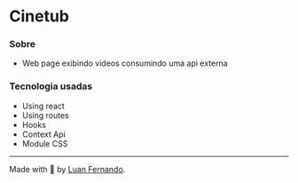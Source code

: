 # Cinetub

### Sobre
- Web page exibindo videos consumindo uma api externa

### Tecnologia usadas
- Using react
- Using routes
- Hooks
- Context Api
- Module CSS

---
Made with 💜 by [Luan Fernando](https://www.linkedin.com/in/luan-fernando/).
